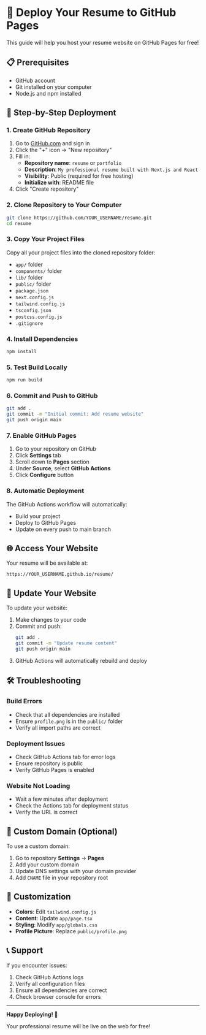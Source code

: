 # 🚀 Deploy Your Resume to GitHub Pages

This guide will help you host your resume website on GitHub Pages for free!

## 📋 Prerequisites

- GitHub account
- Git installed on your computer
- Node.js and npm installed

## 🎯 Step-by-Step Deployment

### 1. Create GitHub Repository

1. Go to [GitHub.com](https://github.com) and sign in
2. Click the "+" icon → "New repository"
3. Fill in:
   - **Repository name**: `resume` or `portfolio`
   - **Description**: `My professional resume built with Next.js and React`
   - **Visibility**: Public (required for free hosting)
   - **Initialize with**: README file
4. Click "Create repository"

### 2. Clone Repository to Your Computer

```bash
git clone https://github.com/YOUR_USERNAME/resume.git
cd resume
```

### 3. Copy Your Project Files

Copy all your project files into the cloned repository folder:
- `app/` folder
- `components/` folder
- `lib/` folder
- `public/` folder
- `package.json`
- `next.config.js`
- `tailwind.config.js`
- `tsconfig.json`
- `postcss.config.js`
- `.gitignore`

### 4. Install Dependencies

```bash
npm install
```

### 5. Test Build Locally

```bash
npm run build
```

### 6. Commit and Push to GitHub

```bash
git add .
git commit -m "Initial commit: Add resume website"
git push origin main
```

### 7. Enable GitHub Pages

1. Go to your repository on GitHub
2. Click **Settings** tab
3. Scroll down to **Pages** section
4. Under **Source**, select **GitHub Actions**
5. Click **Configure** button

### 8. Automatic Deployment

The GitHub Actions workflow will automatically:
- Build your project
- Deploy to GitHub Pages
- Update on every push to main branch

## 🌐 Access Your Website

Your resume will be available at:
```
https://YOUR_USERNAME.github.io/resume/
```

## 🔄 Update Your Website

To update your website:

1. Make changes to your code
2. Commit and push:
   ```bash
   git add .
   git commit -m "Update resume content"
   git push origin main
   ```
3. GitHub Actions will automatically rebuild and deploy

## 🛠️ Troubleshooting

### Build Errors
- Check that all dependencies are installed
- Ensure `profile.png` is in the `public/` folder
- Verify all import paths are correct

### Deployment Issues
- Check GitHub Actions tab for error logs
- Ensure repository is public
- Verify GitHub Pages is enabled

### Website Not Loading
- Wait a few minutes after deployment
- Check the Actions tab for deployment status
- Verify the URL is correct

## 📱 Custom Domain (Optional)

To use a custom domain:

1. Go to repository **Settings** → **Pages**
2. Add your custom domain
3. Update DNS settings with your domain provider
4. Add `CNAME` file in your repository root

## 🎨 Customization

- **Colors**: Edit `tailwind.config.js`
- **Content**: Update `app/page.tsx`
- **Styling**: Modify `app/globals.css`
- **Profile Picture**: Replace `public/profile.png`

## 📞 Support

If you encounter issues:
1. Check GitHub Actions logs
2. Verify all configuration files
3. Ensure all dependencies are correct
4. Check browser console for errors

---

**Happy Deploying! 🎉**

Your professional resume will be live on the web for free!
